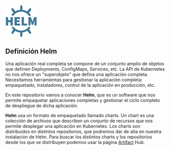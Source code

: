 
![Logo-helm](https://github.com/Mbonillac/Helm/blob/main/img/helm-logo.jpg?raw=true)


## Definición Helm  

  
 Una aplicación real completa se compone de un conjunto amplio de objetos que definen Deployments, ConfigMaps, Services, etc. La API de Kubernetes no nos ofrece un "superobjeto" que defina una aplicación completa.
Necesitamos herramientas para gestionar la aplicación completa: empaquetado, instaladores, control de la aplicación en producción, etc.

En este repositorio vamos a conocer **Helm**, que es un software que nos permite empaquetar aplicaciones completas y gestionar el ciclo completo de despliegue de dicha aplicación.

**Helm** usa un formato de empaquetado llamado charts. Un chart es una colección de archivos que describen un conjunto de recursos que nos permite desplegar una aplicación en Kubernetes.
Los charts son distribuidos en distintos repositorios, que podremos dar de alta en nuestra instalación de Helm. Para buscar los distintos charts y los repositorios desde los que se distribuyen podemos usar la página [Artifact](https://artifacthub.io/) Hub.

